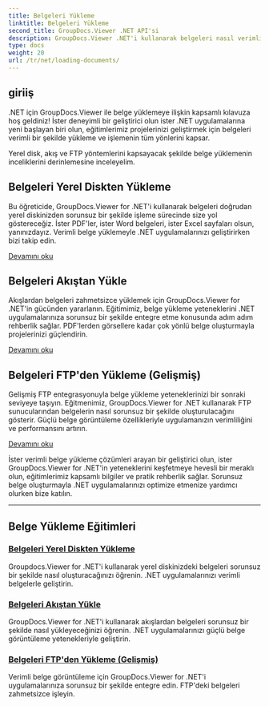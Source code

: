 ```yaml
---
title: Belgeleri Yükleme
linktitle: Belgeleri Yükleme
second_title: GroupDocs.Viewer .NET API'si
description: GroupDocs.Viewer .NET'i kullanarak belgeleri nasıl verimli bir şekilde yükleyeceğinizi ve oluşturacağınızı keşfedin. Gelişmiş .NET uygulamaları için yerel disk, akış ve FTP yükleme eğitimlerini keşfedin.
type: docs
weight: 20
url: /tr/net/loading-documents/
---
```

## giriiş

.NET için GroupDocs.Viewer ile belge yüklemeye ilişkin kapsamlı kılavuza hoş geldiniz! İster deneyimli bir geliştirici olun ister .NET uygulamalarına yeni başlayan biri olun, eğitimlerimiz projelerinizi geliştirmek için belgeleri verimli bir şekilde yükleme ve işlemenin tüm yönlerini kapsar.

Yerel disk, akış ve FTP yöntemlerini kapsayacak şekilde belge yüklemenin inceliklerini derinlemesine inceleyelim.

## Belgeleri Yerel Diskten Yükleme

Bu öğreticide, GroupDocs.Viewer for .NET'i kullanarak belgeleri doğrudan yerel diskinizden sorunsuz bir şekilde işleme sürecinde size yol göstereceğiz. İster PDF'ler, ister Word belgeleri, ister Excel sayfaları olsun, yanınızdayız. Verimli belge yüklemeyle .NET uygulamalarınızı geliştirirken bizi takip edin.

[Devamını oku](./loading-document-local-disk/)

## Belgeleri Akıştan Yükle

Akışlardan belgeleri zahmetsizce yüklemek için GroupDocs.Viewer for .NET'in gücünden yararlanın. Eğitimimiz, belge yükleme yeteneklerini .NET uygulamalarınıza sorunsuz bir şekilde entegre etme konusunda adım adım rehberlik sağlar. PDF'lerden görsellere kadar çok yönlü belge oluşturmayla projelerinizi güçlendirin.

[Devamını oku](./loading-document-stream/)

## Belgeleri FTP'den Yükleme (Gelişmiş)

Gelişmiş FTP entegrasyonuyla belge yükleme yeteneklerinizi bir sonraki seviyeye taşıyın. Eğitmenimiz, GroupDocs.Viewer for .NET kullanarak FTP sunucularından belgelerin nasıl sorunsuz bir şekilde oluşturulacağını gösterir. Güçlü belge görüntüleme özellikleriyle uygulamanızın verimliliğini ve performansını artırın.

[Devamını oku](./loading-document-ftp/)

İster verimli belge yükleme çözümleri arayan bir geliştirici olun, ister GroupDocs.Viewer for .NET'in yeteneklerini keşfetmeye hevesli bir meraklı olun, eğitimlerimiz kapsamlı bilgiler ve pratik rehberlik sağlar. Sorunsuz belge oluşturmayla .NET uygulamalarınızı optimize etmenize yardımcı olurken bize katılın.

---
## Belge Yükleme Eğitimleri
### [Belgeleri Yerel Diskten Yükleme](./loading-document-local-disk/)
Groupdocs.Viewer for .NET'i kullanarak yerel diskinizdeki belgeleri sorunsuz bir şekilde nasıl oluşturacağınızı öğrenin. .NET uygulamalarınızı verimli belgelerle geliştirin.
### [Belgeleri Akıştan Yükle](./loading-document-stream/)
GroupDocs.Viewer for .NET'i kullanarak akışlardan belgeleri sorunsuz bir şekilde nasıl yükleyeceğinizi öğrenin. .NET uygulamalarınızı güçlü belge görüntüleme yetenekleriyle geliştirin.
### [Belgeleri FTP'den Yükleme (Gelişmiş)](./loading-document-ftp/)
Verimli belge görüntüleme için GroupDocs.Viewer for .NET'i uygulamalarınıza sorunsuz bir şekilde entegre edin. FTP'deki belgeleri zahmetsizce işleyin.